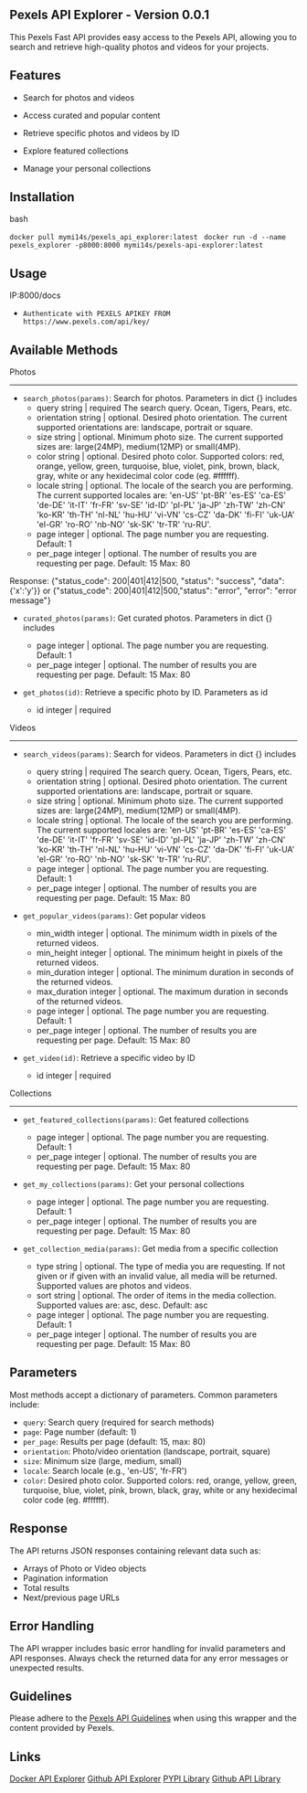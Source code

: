 
Pexels API Explorer - Version 0.0.1
-------------------------

This Pexels Fast API provides easy access to the Pexels API, allowing you to search and retrieve high-quality photos and videos for your projects.

Features
--------

- Search for photos and videos

- Access curated and popular content

- Retrieve specific photos and videos by ID

- Explore featured collections

- Manage your personal collections


Installation
------------

bash


`docker pull mymi14s/pexels_api_explorer:latest `
`docker run -d --name pexels_explorer -p8000:8000 mymi14s/pexels-api-explorer:latest`


Usage
-----

IP:8000/docs

- `Authenticate with PEXELS APIKEY FROM https://www.pexels.com/api/key/`


Available Methods
-----------------

Photos

------

-  `search_photos(params)`: Search for photos. Parameters in dict {} includes
	- query string | required The search query. Ocean, Tigers, Pears, etc.
	- orientation string | optional. Desired photo orientation. The current supported orientations are: landscape, portrait or square.
	- size string | optional. Minimum photo size. The current supported sizes are: large(24MP), medium(12MP) or small(4MP).
	- color string | optional. Desired photo color. Supported colors: red, orange, yellow, green, turquoise, blue, violet, pink, brown, black, gray, white or any hexidecimal color code (eg. #ffffff).
	- locale string | optional. The locale of the search you are performing. The current supported locales are: 'en-US' 'pt-BR' 'es-ES' 'ca-ES' 'de-DE' 'it-IT' 'fr-FR' 'sv-SE' 'id-ID' 'pl-PL' 'ja-JP' 'zh-TW' 'zh-CN' 'ko-KR' 'th-TH' 'nl-NL' 'hu-HU' 'vi-VN' 'cs-CZ' 'da-DK' 'fi-FI' 'uk-UA' 'el-GR' 'ro-RO' 'nb-NO' 'sk-SK' 'tr-TR' 'ru-RU'.
	- page integer | optional. The page number you are requesting. Default: 1
	- per_page integer | optional. The number of results you are requesting per page. Default: 15 Max: 80

Response:  {"status_code": 200|401|412|500, "status": "success", "data": {'x':'y'}} or {"status_code": 200|401|412|500,"status": "error", "error": "error message"}

-  `curated_photos(params)`: Get curated photos. Parameters in dict {} includes
	- page integer | optional. The page number you are requesting. Default: 1
	- per_page integer | optional. The number of results you are requesting per page. Default: 15 Max: 80

-  `get_photos(id)`: Retrieve a specific photo by ID. Parameters as id
	- id integer | required

Videos

------

-  `search_videos(params)`: Search for videos. Parameters in dict {} includes
	- query string | required The search query. Ocean, Tigers, Pears, etc.
	- orientation string | optional. Desired photo orientation. The current supported orientations are: landscape, portrait or square.
	- size string | optional. Minimum photo size. The current supported sizes are: large(24MP), medium(12MP) or small(4MP).
	- locale string | optional. The locale of the search you are performing. The current supported locales are: 'en-US' 'pt-BR' 'es-ES' 'ca-ES' 'de-DE' 'it-IT' 'fr-FR' 'sv-SE' 'id-ID' 'pl-PL' 'ja-JP' 'zh-TW' 'zh-CN' 'ko-KR' 'th-TH' 'nl-NL' 'hu-HU' 'vi-VN' 'cs-CZ' 'da-DK' 'fi-FI' 'uk-UA' 'el-GR' 'ro-RO' 'nb-NO' 'sk-SK' 'tr-TR' 'ru-RU'.
	- page integer | optional. The page number you are requesting. Default: 1
	- per_page integer | optional. The number of results you are requesting per page. Default: 15 Max: 80

-  `get_popular_videos(params)`: Get popular videos
	- min_width integer | optional. The minimum width in pixels of the returned videos.
	- min_height integer | optional. The minimum height in pixels of the returned videos.
	- min_duration integer | optional. The minimum duration in seconds of the returned videos.
	- max_duration integer | optional. The maximum duration in seconds of the returned videos.
	- page integer | optional. The page number you are requesting. Default: 1
	- per_page integer | optional. The number of results you are requesting per page. Default: 15 Max: 80

-  `get_video(id)`: Retrieve a specific video by ID
	- id integer | required
  

Collections

-----------

-  `get_featured_collections(params)`: Get featured collections
	-  page integer | optional. The page number you are requesting. Default: 1
	- per_page integer | optional. The number of results you are requesting per page. Default: 15 Max: 80

-  `get_my_collections(params)`: Get your personal collections
	- page integer | optional. The page number you are requesting. Default: 1
	- per_page integer | optional. The number of results you are requesting per page. Default: 15 Max: 80
	
-  `get_collection_media(params)`: Get media from a specific collection
	- type string | optional. The type of media you are requesting. If not given or if given with an invalid value, all media will be returned. Supported values are photos and videos.
	- sort string | optional. The order of items in the media collection. Supported values are: asc, desc. Default: asc
	- page integer | optional. The page number you are requesting. Default: 1
	- per_page integer | optional. The number of results you are requesting per page. Default: 15 Max: 80
  

Parameters
----------
Most methods accept a dictionary of parameters. Common parameters include:

-  `query`: Search query (required for search methods)
-  `page`: Page number (default: 1)
-  `per_page`: Results per page (default: 15, max: 80)
-  `orientation`: Photo/video orientation (landscape, portrait, square)
-  `size`: Minimum size (large, medium, small)
-  `locale`: Search locale (e.g., 'en-US', 'fr-FR')
-  `color`:  Desired photo color. Supported colors: red, orange, yellow, green, turquoise, blue, violet, pink, brown, black, gray, white or any hexidecimal color code (eg. #ffffff).

  

Response
--------

The API returns JSON responses containing relevant data such as:

- Arrays of Photo or Video objects
- Pagination information
- Total results
- Next/previous page URLs
  

Error Handling
--------------
The API wrapper includes basic error handling for invalid parameters and API responses. Always check the returned data for any error messages or unexpected results.

Guidelines
----------
Please adhere to the [Pexels API Guidelines](https://www.pexels.com/api/documentation/#guidelines) when using this wrapper and the content provided by Pexels.

Links
----------
[Docker API Explorer](https://hub.docker.com/mymi14s/pexels-apis-explorer)
[Github API Explorer](https://github.com/mymi14s/pexels_apis_explorer)
[PYPI Library](https://pypi.org/project/pexels-apis)
[Github API Library](https://github.com/mymi14s/pexels_apis)